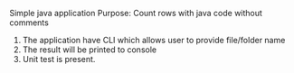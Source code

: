    Simple java application 
   Purpose: Count rows with java code without comments
1. The application have CLI which allows user to provide file/folder name
2. The result will be printed to console
3. Unit test is present.

